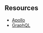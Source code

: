 ## Resources
* [Apollo](https://www.apollographql.com/docs/apollo-server/)
* [GraphQL](https://graphql.org/)

